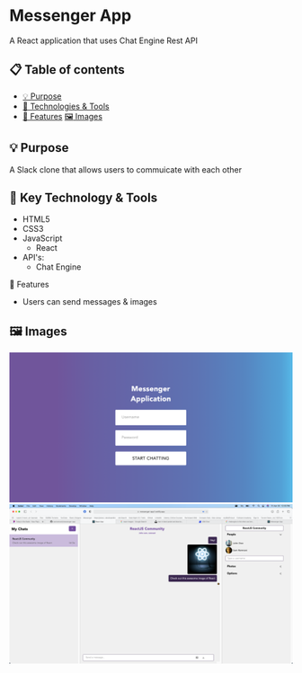 # Messenger App

A React application that uses Chat Engine Rest API

## :clipboard: Table of contents

- [ &#128161; Purpose](#-purpose)
- [&#x1f527; Technologies & Tools](#-technology--tools)
- [&#x1f4f2; Features](#-features) 
[:framed_picture: Images](#framed_picture-images)

## &#128161; Purpose
A Slack clone that allows users to commuicate with each other



## &#x1f527; Key Technology & Tools

- HTML5
- CSS3
- JavaScript
  - React
- API's:
  - Chat Engine
  
 &#x1f4f2; Features
- Users can send messages & images



## :framed_picture: Images
![](public/LoginForm.png)
![](public/ChatFeed.png)

